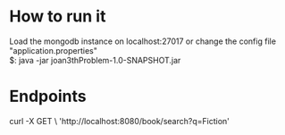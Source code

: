 How to run it
===
Load the mongodb instance on localhost:27017 or change the config file "application.properties"<br/>
$: java -jar joan3thProblem-1.0-SNAPSHOT.jar
<h1>Endpoints</h1>
curl -X GET \
  'http://localhost:8080/book/search?q=Fiction' 